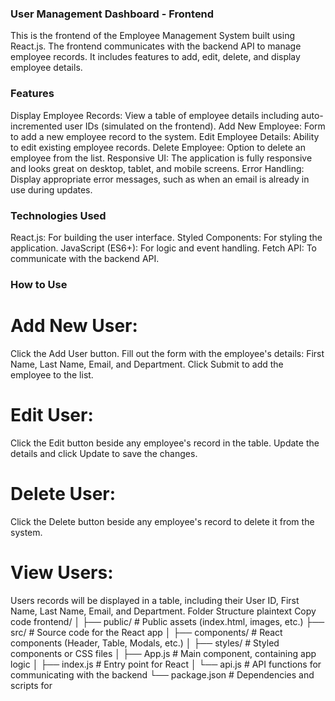 ### User Management Dashboard - Frontend
This is the frontend of the Employee Management System built using React.js. The frontend communicates with the backend API to manage employee records. It includes features to add, edit, delete, and display employee details.

### Features
Display Employee Records: View a table of employee details including auto-incremented user IDs (simulated on the frontend).
Add New Employee: Form to add a new employee record to the system.
Edit Employee Details: Ability to edit existing employee records.
Delete Employee: Option to delete an employee from the list.
Responsive UI: The application is fully responsive and looks great on desktop, tablet, and mobile screens.
Error Handling: Display appropriate error messages, such as when an email is already in use during updates.



### Technologies Used
React.js: For building the user interface.
Styled Components: For styling the application.
JavaScript (ES6+): For logic and event handling.
Fetch API: To communicate with the backend API.


### How to Use

# Add New User:

Click the Add User button.
Fill out the form with the employee's details: First Name, Last Name, Email, and Department.
Click Submit to add the employee to the list.

# Edit User:

Click the Edit button beside any employee's record in the table.
Update the details and click Update to save the changes.

# Delete User:

Click the Delete button beside any employee's record to delete it from the system.
# View Users:

Users records will be displayed in a table, including their User ID, First Name, Last Name, Email, and Department.
Folder Structure
plaintext
Copy code
frontend/
│
├── public/                # Public assets (index.html, images, etc.)
├── src/                   # Source code for the React app
│   ├── components/        # React components (Header, Table, Modals, etc.)
│   ├── styles/            # Styled components or CSS files
│   ├── App.js             # Main component, containing app logic
│   ├── index.js           # Entry point for React
│   └── api.js             # API functions for communicating with the backend
└── package.json           # Dependencies and scripts for
